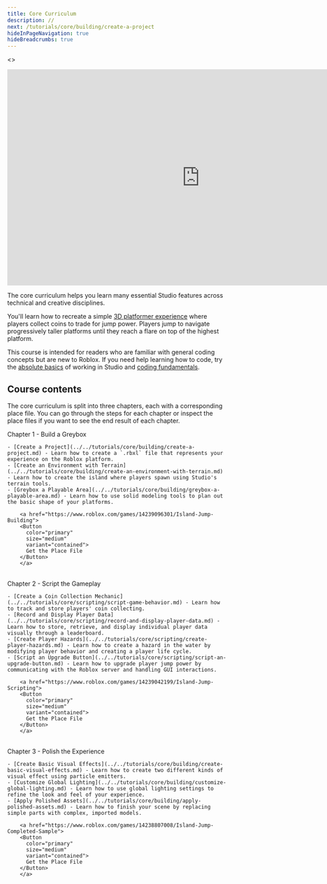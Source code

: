 ```yaml
---
title: Core Curriculum
description: //
next: /tutorials/core/building/create-a-project
hideInPageNavigation: true
hideBreadcrumbs: true
---
```


<>
<Grid
    alignItems="stretch"
    container
    direction="row">

<Grid item md={7} xs={12}
    direction="column"  >

<div class="container"
style={{position: "relative", paddingBottom: "56.25%", height: 0}}>
<iframe width="880" height="495" src="https://www.youtube-nocookie.com/embed/zi0hIuPDyWc" title="YouTube video player" frameborder="0" allow="accelerometer; autoplay; clipboard-write; encrypted-media; gyroscope; picture-in-picture; web-share" allowfullscreen style={{position: "absolute", top: 0, left: 0, width: "95%", height: "95%"}}></iframe>
</div>

</Grid>

<Grid item md={5} xs={12} direction='column'>

The core curriculum helps you learn many essential Studio features across
technical and creative disciplines.

You'll learn how to recreate a simple [3D platformer
experience](https://www.roblox.com/games/14238807008) where players collect
coins to trade for jump power. Players jump to navigate progressively taller
platforms until they reach a flare on top of the highest platform.

This course is intended for readers who are familiar
with general coding concepts but are new to Roblox. If you need help learning
how to code, try the [absolute basics](../first-experience/index.md) of working in Studio and
[coding fundamentals](../fundamentals/coding-1/coding-fundamentals.md).
</Grid>

</Grid>
</>

## Course contents

The core curriculum is split into three chapters, each with a
corresponding place file. You can go through the steps for each chapter or
inspect the place files if you want to see the end result of each chapter.

   <BaseAccordion>
   <AccordionSummary>
      <Typography variant="h4">Chapter 1 - Build a Greybox</Typography>
   </AccordionSummary>
   <AccordionDetails>

    - [Create a Project](../../tutorials/core/building/create-a-project.md) - Learn how to create a `.rbxl` file that represents your experience on the Roblox platform.
    - [Create an Environment with Terrain](../../tutorials/core/building/create-an-environment-with-terrain.md) - Learn how to create the island where players spawn using Studio's terrain tools.
    - [Greybox a Playable Area](../../tutorials/core/building/greybox-a-playable-area.md) - Learn how to use solid modeling tools to plan out the basic shape of your platforms.

        <a href="https://www.roblox.com/games/14239096301/Island-Jump-Building">
        <Button
          color="primary"
          size="medium"
          variant="contained">
          Get the Place File
        </Button>
        </a>

   </AccordionDetails>
   </BaseAccordion>

   <br />

   <BaseAccordion>
   <AccordionSummary>
      <Typography variant="h4">Chapter 2 - Script the Gameplay</Typography>
   </AccordionSummary>
   <AccordionDetails>

    - [Create a Coin Collection Mechanic](../../tutorials/core/scripting/script-game-behavior.md) - Learn how to track and store players' coin collecting.
    - [Record and Display Player Data](../../tutorials/core/scripting/record-and-display-player-data.md) - Learn how to store, retrieve, and display individual player data visually through a leaderboard.
    - [Create Player Hazards](../../tutorials/core/scripting/create-player-hazards.md) - Learn how to create a hazard in the water by modifying player behavior and creating a player life cycle.
    - [Script an Upgrade Button](../../tutorials/core/scripting/script-an-upgrade-button.md) - Learn how to upgrade player jump power by communicating with the Roblox server and handling GUI interactions.

        <a href="https://www.roblox.com/games/14239042199/Island-Jump-Scripting">
        <Button
          color="primary"
          size="medium"
          variant="contained">
          Get the Place File
        </Button>
        </a>

   </AccordionDetails>
   </BaseAccordion>

   <br />

   <BaseAccordion>
   <AccordionSummary>
      <Typography variant="h4">Chapter 3 - Polish the Experience</Typography>
   </AccordionSummary>
   <AccordionDetails>

    - [Create Basic Visual Effects](../../tutorials/core/building/create-basic-visual-effects.md) - Learn how to create two different kinds of visual effect using particle emitters.
    - [Customize Global Lighting](../../tutorials/core/building/customize-global-lighting.md) - Learn how to use global lighting settings to refine the look and feel of your experience.
    - [Apply Polished Assets](../../tutorials/core/building/apply-polished-assets.md) - Learn how to finish your scene by replacing simple parts with complex, imported models.

        <a href="https://www.roblox.com/games/14238807008/Island-Jump-Completed-Sample">
        <Button
          color="primary"
          size="medium"
          variant="contained">
          Get the Place File
        </Button>
        </a>

   </AccordionDetails>
   </BaseAccordion>
